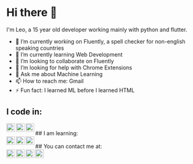 # Hi there 👋

I'm Leo, a 15 year old developer working mainly with python and flutter.

- 🔭 I’m currently working on Fluently, a spell checker for non-english speaking countries
- 🌱 I’m currently learning Web Development
- 👯 I’m looking to collaborate on Fluently
- 🤔 I’m looking for help with Chrome Extensions
- 💬 Ask me about Machine Learning
- 📫 How to reach me: Gmail
- ⚡ Fun fact: I learned ML before I learned HTML

## I code in:

<div>
  <a target="_blank" href="https://www.flutter.dev/">
    <img align="left" alt="Flutter" width="22px" src="https://cdn.jsdelivr.net/npm/simple-icons@v3/icons/flutter.svg" />
  </a>
  <a target="_blank" href="https://www.python.org/">
    <img align="left" alt="Python" width="22px" src="https://cdn.jsdelivr.net/npm/simple-icons@v3/icons/python.svg" />
  </a>
  <a target="_blank" href="https://www.tensorflow.org/">
    <img align="left" alt="Tensorflow" width="22px" src="https://cdn.jsdelivr.net/npm/simple-icons@v3/icons/tensorflow.svg" />
  </a>
</div>

<br>
## I am learning:

<div>
  <a target="_blank">
    <img align="left" alt="HTML" width="22px" src="https://cdn.jsdelivr.net/npm/simple-icons@v3/icons/html5.svg" />
  </a>
  <a target="_blank">
    <img align="left" alt="CSS" width="22px" src="https://cdn.jsdelivr.net/npm/simple-icons@v3/icons/css3.svg" />
  </a>
  <a target="_blank">
    <img align="left" alt="JavaScript" width="22px" src="https://cdn.jsdelivr.net/npm/simple-icons@v3/icons/javascript.svg" />
  </a>
</div>

<br>
## You can contact me at:

<div>
  <a target="_blank" href="https://api.whatsapp.com/send?phone=5584999828379">
    <img align="left" alt="WhatsApp" width="22px" src="https://cdn.jsdelivr.net/npm/simple-icons@v3/icons/whatsapp.svg" />
  </a>
  <a target="_blank" href="https://www.github.com/Leo-Strijbos/">
    <img align="left" alt="GitHub" width="22px" src="https://cdn.jsdelivr.net/npm/simple-icons@v3/icons/github.svg" />
  </a>
  <a target="_blank" href="mailto:leostersmail@gmail.com">
    <img align="left" alt="Gmail" width="22px" src="https://cdn.jsdelivr.net/npm/simple-icons@v3/icons/gmail.svg" />
  </a>
  <a target="_blank" href="https://www.discord.com/channels/@me/">
    <img align="left" alt="Discord" width="22px" src="https://cdn.jsdelivr.net/npm/simple-icons@v3/icons/discord.svg" />
  </a>
</div>
